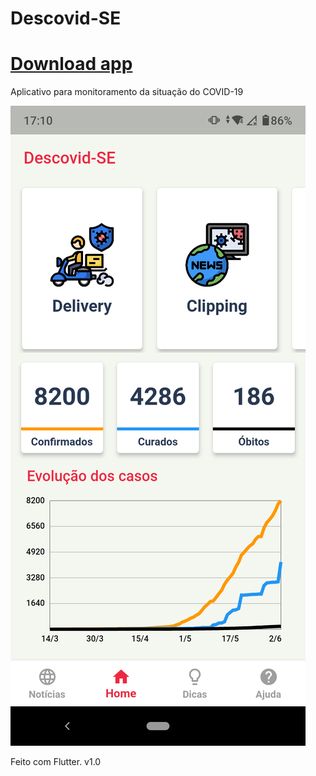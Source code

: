 # Descovid-SE     
# [Download app](https://github.com/ladocufs/Descovid-SE/raw/master/descovidse_v1.0.apk)

Aplicativo para monitoramento da situação do COVID-19


![alt text](https://github.com/ladocufs/Descovid-SE/blob/master/prints/home.png)

Feito com Flutter.
v1.0
